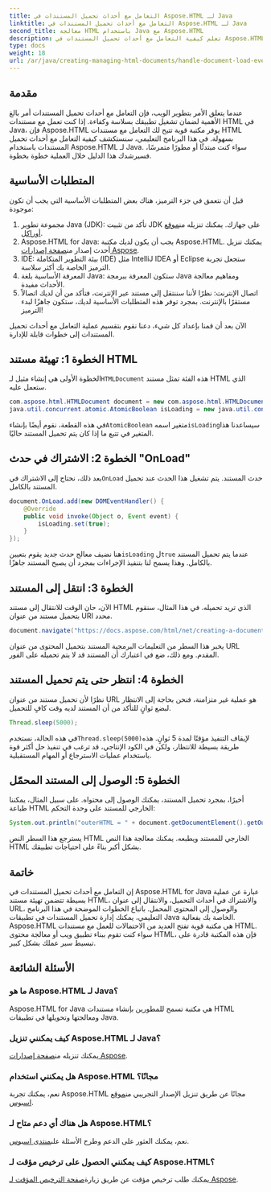```yaml
---
title: التعامل مع أحداث تحميل المستندات في Aspose.HTML لـ Java
linktitle: التعامل مع أحداث تحميل المستندات في Aspose.HTML لـ Java
second_title: معالجة HTML باستخدام Java مع Aspose.HTML
description: تعلم كيفية التعامل مع أحداث تحميل المستندات في Aspose.HTML for Java باستخدام هذا الدليل خطوة بخطوة. قم بتحسين تطبيقات الويب الخاصة بك.
type: docs
weight: 18
url: /ar/java/creating-managing-html-documents/handle-document-load-events/
---
```

## مقدمة
عندما يتعلق الأمر بتطوير الويب، فإن التعامل مع أحداث تحميل المستندات أمر بالغ الأهمية لضمان تشغيل تطبيقك بسلاسة وكفاءة. إذا كنت تعمل مع مستندات HTML في Java، فإن Aspose.HTML يوفر مكتبة قوية تتيح لك التعامل مع مستندات HTML بسهولة. في هذا البرنامج التعليمي، سنستكشف كيفية التعامل مع أحداث تحميل المستندات باستخدام Aspose.HTML لـ Java. سواء كنت مبتدئًا أو مطورًا متمرسًا، فسيرشدك هذا الدليل خلال العملية خطوة بخطوة.
## المتطلبات الأساسية
قبل أن نتعمق في جزء الترميز، هناك بعض المتطلبات الأساسية التي يجب أن تكون موجودة:
1.  مجموعة تطوير Java (JDK): تأكد من تثبيت JDK على جهازك. يمكنك تنزيله من[موقع أوراكل](https://www.oracle.com/java/technologies/javase-jdk11-downloads.html).
2. Aspose.HTML for Java: يجب أن يكون لديك مكتبة Aspose.HTML. يمكنك تنزيل أحدث إصدار من[صفحة إصدارات Aspose](https://releases.aspose.com/html/java/).
3. IDE: بيئة التطوير المتكاملة (IDE) مثل IntelliJ IDEA أو Eclipse ستجعل تجربة الترميز الخاصة بك أكثر سلاسة.
4. المعرفة الأساسية بلغة Java: ستكون المعرفة ببرمجة Java ومفاهيم معالجة الأحداث مفيدة.
5. اتصال الإنترنت: نظرًا لأننا سننتقل إلى مستند عبر الإنترنت، فتأكد من أن لديك اتصالاً مستقرًا بالإنترنت.
بمجرد توفر هذه المتطلبات الأساسية لديك، ستكون جاهزًا لبدء الترميز!

الآن بعد أن قمنا بإعداد كل شيء، دعنا نقوم بتقسيم عملية التعامل مع أحداث تحميل المستندات إلى خطوات قابلة للإدارة.
## الخطوة 1: تهيئة مستند HTML
 الخطوة الأولى هي إنشاء مثيل لـ`HTMLDocument` هذه الفئة تمثل مستند HTML الذي ستعمل عليه.
```java
com.aspose.html.HTMLDocument document = new com.aspose.html.HTMLDocument();
java.util.concurrent.atomic.AtomicBoolean isLoading = new java.util.concurrent.atomic.AtomicBoolean(false);
```
 في هذه القطعة، نقوم أيضًا بإنشاء`AtomicBoolean` متغير اسمه`isLoading`سيساعدنا هذا المتغير في تتبع ما إذا كان يتم تحميل المستند حاليًا.
## الخطوة 2: الاشتراك في حدث "OnLoad"
بعد ذلك، نحتاج إلى الاشتراك في`OnLoad` حدث المستند. يتم تشغيل هذا الحدث عند تحميل المستند بالكامل. 
```java
document.OnLoad.add(new DOMEventHandler() {
    @Override
    public void invoke(Object o, Event event) {
        isLoading.set(true);
    }
});
```
 هنا نضيف معالج حدث جديد يقوم بتعيين`isLoading` ل`true` عندما يتم تحميل المستند بالكامل. وهذا يسمح لنا بتنفيذ الإجراءات بمجرد أن يصبح المستند جاهزًا.
## الخطوة 3: انتقل إلى المستند
الآن، حان الوقت للانتقال إلى مستند HTML الذي تريد تحميله. في هذا المثال، سنقوم بتحميل مستند من عنوان URI محدد.
```java
document.navigate("https://docs.aspose.com/html/net/creating-a-document/document.html");
```
يخبر هذا السطر من التعليمات البرمجية المستند بتحميل المحتوى من عنوان URL المقدم. ومع ذلك، ضع في اعتبارك أن المستند قد لا يتم تحميله على الفور.
## الخطوة 4: انتظر حتى يتم تحميل المستند
نظرًا لأن تحميل مستند من عنوان URL هو عملية غير متزامنة، فنحن بحاجة إلى الانتظار لبضع ثوانٍ للتأكد من أن المستند لديه وقت كافٍ للتحميل. 
```java
Thread.sleep(5000);
```
 في هذه الحالة، نستخدم`Thread.sleep(5000)`لإيقاف التنفيذ مؤقتًا لمدة 5 ثوانٍ. هذه طريقة بسيطة للانتظار، ولكن في الكود الإنتاجي، قد ترغب في تنفيذ حل أكثر قوة باستخدام عمليات الاسترجاع أو المهام المستقبلية.
## الخطوة 5: الوصول إلى المستند المحمّل
أخيرًا، بمجرد تحميل المستند، يمكنك الوصول إلى محتواه. على سبيل المثال، يمكننا طباعة HTML الخارجي للمستند على وحدة التحكم:
```java
System.out.println("outerHTML = " + document.getDocumentElement().getOuterHTML());
```
يسترجع هذا السطر النص HTML الخارجي للمستند ويطبعه. يمكنك معالجة هذا النص HTML بشكل أكبر بناءً على احتياجات تطبيقك.
## خاتمة
إن التعامل مع أحداث تحميل المستندات في Aspose.HTML for Java عبارة عن عملية بسيطة تتضمن تهيئة مستند HTML، والاشتراك في أحداث التحميل، والانتقال إلى عنوان URL، والوصول إلى المحتوى المحمل. باتباع الخطوات الموضحة في هذا البرنامج التعليمي، يمكنك إدارة تحميل المستندات في تطبيقات Java الخاصة بك بفعالية.
Aspose.HTML هي مكتبة قوية تفتح العديد من الاحتمالات للعمل مع مستندات HTML. سواء كنت تقوم ببناء تطبيق ويب أو معالجة محتوى HTML، فإن هذه المكتبة قادرة على تبسيط سير عملك بشكل كبير.
## الأسئلة الشائعة
### ما هو Aspose.HTML لـ Java؟
Aspose.HTML for Java هي مكتبة تسمح للمطورين بإنشاء مستندات HTML ومعالجتها وتحويلها في تطبيقات Java.
### كيف يمكنني تنزيل Aspose.HTML لـ Java؟
 يمكنك تنزيله من[صفحة إصدارات Aspose](https://releases.aspose.com/html/java/).
### هل يمكنني استخدام Aspose.HTML مجانًا؟
 نعم، يمكنك تجربة Aspose.HTML مجانًا عن طريق تنزيل الإصدار التجريبي من[موقع اسبوس](https://releases.aspose.com/).
### هل هناك أي دعم متاح لـ Aspose.HTML؟
 نعم، يمكنك العثور على الدعم وطرح الأسئلة على[منتدى اسبوس](https://forum.aspose.com/c/html/29).
### كيف يمكنني الحصول على ترخيص مؤقت لـ Aspose.HTML؟
 يمكنك طلب ترخيص مؤقت عن طريق زيارة[صفحة الترخيص المؤقت لـ Aspose](https://purchase.aspose.com/temporary-license/).
